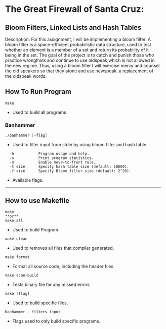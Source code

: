# The Great Firewall of Santa Cruz:
## Bloom Filters, Linked Lists and Hash Tables
Description:
	For this assignment, I will be implementing a bloom filter. A bloom filter is a space-efficient probabilistic data structure, used to test whether an element is a member of a set and return its probability of it being in the set. The goal of the project is to catch and punish those who practice wrongthink and continue to use oldspeak,which is not allowed in the new regime. Thus, using a bloom filter I will exercise mercy and counsel the old speakers so that they atone and use newspeak, a replacement of the oldspeak words.
## How To Run Program
```
make
```
- Used to build all programs
### Banhammer
```
./banhammer [-flag]
```
- Used to filter input from stdin by using bloom filter and hash table.
```
  -h           Program usage and help.
  -s           Print program statistics.
  -m           Enable move-to-front rule.
  -t size      Specify hash table size (default: 10000).
  -f size      Specify Bloom filter size (default: 2^20).
```
- Available flags.
---
## How to use Makefile
```
make
**or**
make all
```
- Used to build Program
```
make clean
```
- Used to removes all files that compiler generated.
```
make format
```
- Format all source code, including the header files.
```
make scan-build
```
- Tests binary file for any missed errors
```
make [flag]
```
- Used to build specific files.
```
banhammer - filters input
```
- Flags used to only build specific programs.

